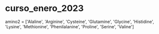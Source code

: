 # curso_enero_2023


amino2 = ['Alaline', 'Arginine', 'Cysteine', 'Glutamine', 'Glycine',
 'Histidine', 'Lysine', 'Methionine', 'Phenilalanine', 'Proline',
 'Serine', 'Valine']
